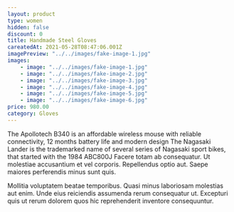 ```yaml
---
layout: product
type: women
hidden: false
discount: 0
title: Handmade Steel Gloves
careatedAt: 2021-05-28T08:47:06.001Z
imagePreview: "../../images/fake-image-1.jpg"
images:
    - image: "../../images/fake-image-1.jpg"
    - image: "../../images/fake-image-2.jpg"
    - image: "../../images/fake-image-3.jpg"
    - image: "../../images/fake-image-4.jpg"
    - image: "../../images/fake-image-5.jpg"
    - image: "../../images/fake-image-6.jpg"
price: 980.00
category: Gloves
---
```

The Apollotech B340 is an affordable wireless mouse with reliable connectivity, 12 months battery life and modern design
The Nagasaki Lander is the trademarked name of several series of Nagasaki sport bikes, that started with the 1984 ABC800J
Facere totam ab consequatur. Ut molestiae accusantium et vel corporis. Repellendus optio aut. Saepe maiores perferendis minus sunt quis.
 Mollitia voluptatem beatae temporibus. Quasi minus laboriosam molestias aut enim. Unde eius reiciendis assumenda rerum consequatur ut. Excepturi quis ut rerum dolorem quos hic reprehenderit inventore consequuntur.
